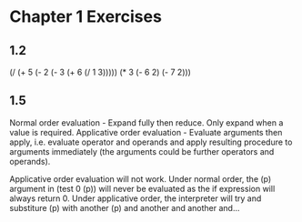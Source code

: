 Chapter 1 Exercises
===================

1.2
---

(/ (+ 5 (- 2 (- 3 (+ 6 (/ 1 3))))) (* 3 (- 6 2) (- 7 2)))

1.5
---

Normal order evaluation - Expand fully then reduce. Only expand when a value is required.
Applicative order evaluation - Evaluate arguments then apply, i.e. evaluate operator and operands and apply resulting procedure to arguments immediately (the arguments could be further operators and operands).

Applicative order evaluation will not work. Under normal order, the (p) argument in (test 0 (p)) will never be evaluated as the if expression will always return 0. Under applicative order, the interpreter will try and substiture (p) with another (p) and another and another and...
